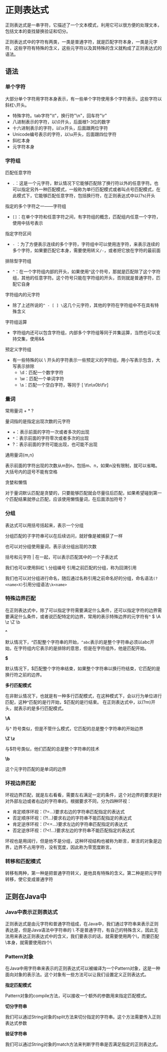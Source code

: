 # 正则表达式

正则表达式是一串字符，它描述了一个文本模式，利用它可以很方便的处理文本，包括文本的查找替换验证和切分。

正则表达式中的字符有两类，一类是普通字符，就是匹配字符本身，一类是元字符，这些字符有特殊的含义，这些元字符以及其特殊的含义就构成了正则表达式的语法。

## 语法

### 单个字符

大部分单个字符用字符本身表示，有一些单个字符使用多个字符表示。这些字符以斜杠`\`开头。

* 特殊字符。tab字符"\t"，换行符"\n"，回车符"\r"
* 八进制表示的字符，以\0开头，后面根1-3位的数字
* 十六进制表示的字符，以\x开头，后面跟两位字符
* Unicode编号表示的字符，以\u开头，后面跟四位字符 
* 斜杠本身
* 元字符本身

### 字符组

匹配任意字符

* `.`：这是一个元字符，默认情况下它能够匹配除了换行符以外的任意字符。也可以指定另外一种匹配模式，一般称为单行匹配模式或者叫点号匹配模式，在此模式下，它能够匹配任意字符，包括换行符，在正则表达式中以(?s)开头

指定的多个字符之一——字符组

* `[]`：在单个字符和任意字符之间，有字符组的概念，匹配组内任意一个字符，使用中括号表示

指定字符区间

* `-` ：为了方便表示连续的多个字符，字符组中可以使用连字符，来表示连续的多个字符，如果要匹配它本身，需要使用转义`/-`，或者把它放在字符的最前面

排除型字符组

* `^`：在一个字符组内部的开头，如果使用^这个符号，那就是匹配除了这个字符组，其他的任意字符。这个符号只能在字符组的开头，否则就是普通字符，匹配它自身

字符组内的元字符

* 除了上述所说的`^ - [ ] \`这几个元字符，其他的字符在字符组中不在具有特殊含义

字符组运算

* 字符组内还可以包含字符组，内部多个字符组等同于并集运算，当然也可以支持交集，使用&&

预定义字符组

* 有一些特殊的以 \ 开头的字符表示一些预定义的字符组，用小写表示包含，大写表示排除
  * \d：匹配一个数字字符
  * \w：匹配一个单词字符
  * \s：匹配一个空白字符，等同于 [ \t\n\x0b\f\r]

### 量词

常用量词 + * ?

量词指的是指定出现次数的元字符

* +：表示前面的字符一次或者多次的出现
* `*`：表示前面的字符零次或者多次的出现
* ?：表示前面的字符可能出现，也可能不出现

通用量词{m,n}

表示前面的字符出现的次数从m到n，包括m、n，如果n没有限制，就可以省略。大括号内的逗号不能有空格

贪婪和懒惰

对于量词默认匹配是贪婪的，只要能够匹配就会尽量往后匹配，如果希望碰到第一个匹配结果就停止匹配，应该使用懒惰量词，在后面添加符号？

### 分组

表达式可以用括号括起来，表示一个分组

分组匹配的子字符串可以在后续访问，就好像是被捕获了一样

也可以对分组使用量词，表示该分组出现的次数

括号和元字符 | 在一起，可以表示匹配其中的一个子表达式

我们也可以使用斜杠 \ 分组编号 引用之前匹配的分组，称为回溯引用

我们也可以对分组进行命名，随后通过名称引用之前命名好的分组，命名语法`(?<name>X)`引用分组语法`\k<name>`

### 特殊边界匹配

在正则表达式中，除了可以指定字符需要满足什么条件，还可以指定字符的边界需要满足什么条件，或者说匹配特定的边界，常用的表示特殊边界的元字符有^ $ \A \z \Z \b

**^**

默认情况下，^匹配整个字符串的开始，`^abc`表示的是整个字符串必须以abc开始，在字符组内它表示的是排除的意思，但是在字符组外，他是匹配开始。

**$**

默认情况下，$匹配整个字符串结束，如果整个字符串以换行符结束，它匹配的是换行符之前的边界。

**多行匹配模式**

在非默认情况下，也就是有一种多行匹配模式，在这种模式下，会以行为单位进行匹配，这种^匹配的是行开始，$匹配的是行结束。 在正则表达式中，以(?m)开头，就表示的是多行匹配模式。

**\A**

与^ 符号类似，但是不管什么模式，它匹配的总是整个字符串的开始边界

**\Z \z**

与$符号类似，他们匹配的总是整个字符串的技术

**\b**

这个元字符匹配的是单词的边界

### 环视边界匹配

环视边界匹配，就是左右看看，需要左右满足一定的条件，这个对边界的要求是针对外部左边或者右边的字符串的。根据要求不同，分为四种环视：

* 肯定顺序环视：(?=...)要求右边的字符串匹配指定的表达式
* 否定顺序环视：(?!...)要求右边的字符串不能匹配指定的表达式
* 肯定逆序环视：(?<=...)要求左边的字符串匹配指定的表达式
* 否定逆序环视：(?<!...)要求左边的字符串不能匹配指定的表达式

环视也是用阔行，但是他不是分组，这种环视结构也被称为断言，断言的对象是边界，边界不占用字符，没有宽度，因此称为零宽度断言。

### 转移和匹配模式

转移有两种，第一种是把普通字符转义，是他具有特殊的含义。第二种是把元字符转移，使它变成普通字符

## 正则在Java中

### Java中表示正则表达式

正则表达式是由元字符和普通字符组成，在Java中，我们通过字符串来表示正则表达是，但是Java语法中字符串的 \ 不是普通字符，有自己的特殊含义，因此无法用来表达正则表达式中的含义，我们要表示的话，就需要使用两个\，而要匹配\本身，就需要使用四个\

### Pattern对象

在Java中用字符串来表示的正则表达式可以被编译为一个Pattern对象，这是一种面向对象的表示法。这个对象有一些方法可以让我们设置定义正则表达式。

**指定匹配模式**

Pattern对象的compile方法，可以接收一个额外的参数用来指定匹配模式。

**切分字符串**

我们可以通过String对象的split方法来切分指定的字符串。这个方法需要传入正则表达式参数

**验证字符串**

我们可以通过String对象的match方法来判断字符串是否满足指定的正则表达式。



